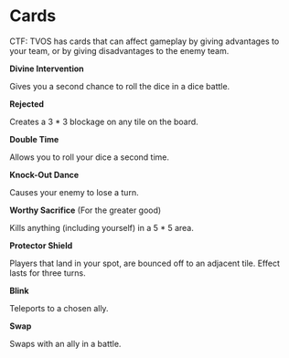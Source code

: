 Cards
=====
CTF: TVOS has cards that can affect gameplay by giving advantages to your team, or by giving disadvantages to the enemy team.

**Divine Intervention**

Gives you a second chance to roll the dice in a dice battle.

**Rejected**

Creates a 3 * 3 blockage on any tile on the board.

**Double Time**

Allows you to roll your dice a second time.

**Knock-Out Dance**

Causes your enemy to lose a turn.

**Worthy Sacrifice** (For the greater good)

Kills anything (including yourself) in a 5 * 5 area.

**Protector Shield**

Players that land in your spot, are bounced off to an adjacent tile. Effect lasts for three turns.

**Blink**

Teleports to a chosen ally.

**Swap**

Swaps with an ally in a battle.